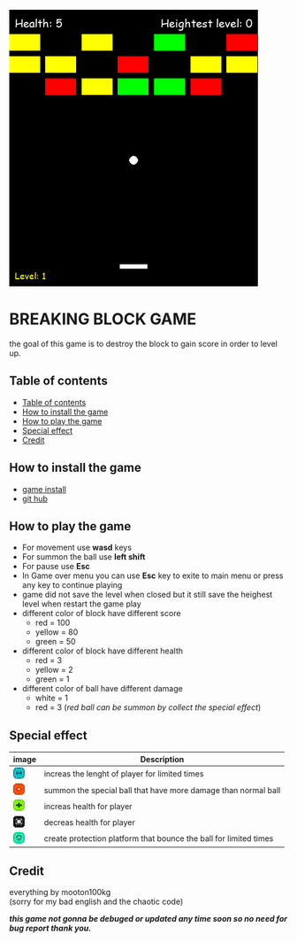 ![game preview](Assets/game_preview.png)
# BREAKING BLOCK GAME
the goal of this game is to destroy the block to gain score in order to level up.

## Table of contents
  - [Table of contents](#table-of-contents)
  - [How to install the game](#how-to-install-the-game)
  - [How to play the game](#how-to-play-the-game)
  - [Special effect](#special-effect)
  - [Credit](#credit)

## How to install the game
- [game install](https://www.markdownguide.org/extended-syntax/)
- [git hub]()

## How to play the game
- For movement use **wasd** keys
- For summon the ball use **left shift**
- For pause use **Esc**
- In Game over menu you can use **Esc** key to exite to main menu or press any key to continue playing
- game did not save the level when closed but it still save the heighest level when restart the game play
- different color of block have different score
    - red = 100
    - yellow = 80
    - green = 50
- different color of block have different health
    - red = 3
    - yellow = 2
    - green = 1
- different color of ball have different damage
    - white = 1
    - red = 3 (*red ball can be summon by collect the special effect*)

## Special effect
|    image    | Description |
| ----------- | ----------- |
|![plus lenght](Assets/plus_lenght.png)| increas the lenght of player for limited times|
|![bomt bal](Assets/bom_ball.png)| summon the special ball that have more damage than normal ball|
|![heal](Assets/heal.png)| increas health for player|
|![damage](Assets/damage.png)| decreas health for player|
|![protection](Assets/protection.png)| create protection platform that bounce the ball for limited times|

## Credit
everything by mooton100kg\
(sorry for my bad english and the chaotic code)


*__**this game not gonna be debuged or updated any time soon so no need for bug report thank you.**__*
